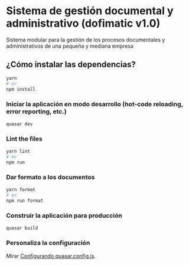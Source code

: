 # Sistema de gestión documental y administrativo (dofimatic v1.0)

Sistema modular para la gestión de los procesos documentales y administrativos de una pequeña y mediana empresa

## ¿Cómo instalar las dependencias?

```bash
yarn
# or
npm install
```

### Iniciar la aplicación en modo desarrollo (hot-code reloading, error reporting, etc.)

```bash
quasar dev
```

### Lint the files

```bash
yarn lint
# or
npm run
```

### Dar formato a los documentos

```bash
yarn format
# or
npm run format
```

### Construir la aplicación para producción

```bash
quasar build
```

### Personaliza la configuración

Mirar [Configurando quasar.config.js](https://v2.quasar.dev/quasar-cli-webpack/quasar-config-js).

#
